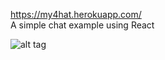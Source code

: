 https://my4hat.herokuapp.com/  
A simple chat example using React  

![alt tag](http://images.vfl.ru/ii/1568456691/a83b53a9/27859415.png)
